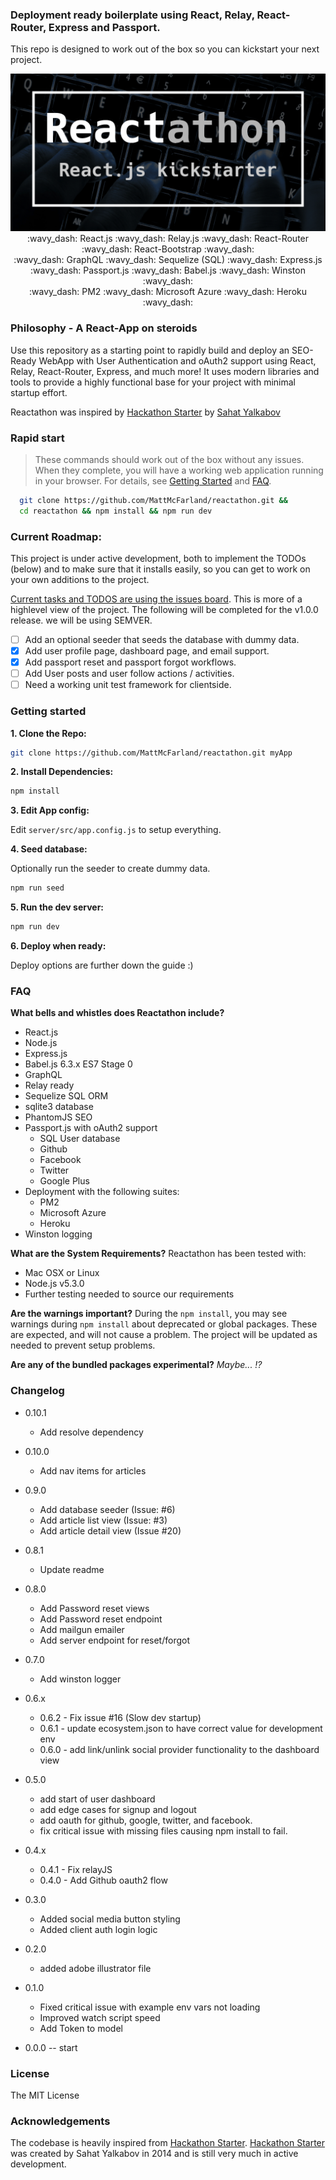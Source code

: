 ###  Deployment ready boilerplate using React, Relay, React-Router, Express and Passport.

This repo is designed to work out of the box so you can kickstart your next project.

<p align="center">
  <img src="banner.png"/>
  :wavy_dash: React.js :wavy_dash: Relay.js :wavy_dash: React-Router :wavy_dash: React-Bootstrap :wavy_dash:<br />
  :wavy_dash: GraphQL :wavy_dash: Sequelize (SQL) :wavy_dash: Express.js :wavy_dash: Passport.js :wavy_dash: Babel.js :wavy_dash: Winston :wavy_dash:<br />
  :wavy_dash: PM2 :wavy_dash: Microsoft Azure :wavy_dash: Heroku :wavy_dash:
</p>

### Philosophy - A React-App on steroids

Use this repository as a starting point to rapidly build and
deploy an SEO-Ready WebApp with User Authentication and oAuth2 support
using React, Relay, React-Router, Express, and much more!
It uses modern libraries and tools to provide a highly functional base for your project with minimal startup effort.

Reactathon was inspired by [Hackathon Starter](https://github.com/sahat/hackathon-starter)
by [Sahat Yalkabov](https://github.com/sahat)


### Rapid start
> These commands should work out of the box without any issues. When they complete, you will have a working web application running in your browser. For details, see [Getting Started](#getting-started) and [FAQ](#faq).

```sh
  git clone https://github.com/MattMcFarland/reactathon.git &&
  cd reactathon && npm install && npm run dev
```
### Current Roadmap:
This project is under active development, both to implement the TODOs (below) and to make sure that it installs easily, so you can get to work on your own additions to the project.

[Current tasks and TODOS are using the issues board](https://github.com/MattMcFarland/reactathon/labels/TODO). This is more of a highlevel view of the project.
The following will be completed for the v1.0.0 release. we will be using SEMVER.

- [ ] Add an optional seeder that seeds the database with dummy data.
- [x] Add user profile page, dashboard page, and email support.
- [x] Add passport reset and passport forgot workflows.
- [ ] Add User posts and user follow actions / activities.
- [ ] Need a working unit test framework for clientside.

### Getting started

**1. Clone the Repo:**

```sh
git clone https://github.com/MattMcFarland/reactathon.git myApp
```

**2. Install Dependencies:**

```sh
npm install
```

**3. Edit App config:**

Edit `server/src/app.config.js` to setup everything.

**4. Seed database:**

Optionally run the seeder to create dummy data.

```sh
npm run seed
```

**5. Run the dev server:**

```sh
npm run dev
```

**6. Deploy when ready:**

Deploy options are further down the guide :)

### FAQ

**What bells and whistles does Reactathon include?**

- React.js
- Node.js
- Express.js
- Babel.js 6.3.x ES7 Stage 0
- GraphQL
- Relay ready
- Sequelize SQL ORM
- sqlite3 database
- PhantomJS SEO
- Passport.js with oAuth2 support
  - SQL User database
  - Github
  - Facebook
  - Twitter
  - Google Plus
- Deployment with the following suites:
  - PM2
  - Microsoft Azure
  - Heroku
- Winston logging

**What are the System Requirements?** Reactathon has been tested with:
- Mac OSX or Linux
- Node.js v5.3.0
- Further testing needed to source our requirements

**Are the warnings important?** During the `npm install`, you may see warnings during `npm install` about deprecated or global packages. These are expected, and will not cause a problem. The project will be updated as needed to prevent setup problems.

**Are any of the bundled packages experimental?** *Maybe... !?*

### Changelog

- 0.10.1
  - Add resolve dependency

- 0.10.0
  - Add nav items for articles

- 0.9.0
  - Add database seeder (Issue: #6)
  - Add article list view (Issue: #3)
  - Add article detail view (Issue #20)

- 0.8.1
  - Update readme

- 0.8.0

  - Add Password reset views
  - Add Password reset endpoint
  - Add mailgun emailer
  - Add server endpoint for reset/forgot

- 0.7.0

  - Add winston logger

- 0.6.x
  - 0.6.2 - Fix issue #16 (Slow dev startup)
  - 0.6.1 - update ecosystem.json to have correct value for development env
  - 0.6.0 - add link/unlink social provider functionality to the dashboard view

- 0.5.0
  - add start of user dashboard
  - add edge cases for signup and logout
  - add oauth for github, google, twitter, and facebook.
  - fix critical issue with missing files causing npm install to fail.

- 0.4.x
  - 0.4.1 - Fix relayJS
  - 0.4.0 - Add Github oauth2 flow

- 0.3.0
  - Added social media button styling
  - Added client auth login logic

- 0.2.0
  - added adobe illustrator file

- 0.1.0

  - Fixed critical issue with example env vars not loading
  - Improved watch script speed
  - Add Token to model

- 0.0.0 -- start

### License

The MIT License

### Acknowledgements

The codebase is heavily inspired from [Hackathon Starter](https://github.com/sahat/hackathon-starter).
[Hackathon Starter](https://github.com/sahat/hackathon-starter) was created by Sahat Yalkabov in 2014 and is still very much in active development.


